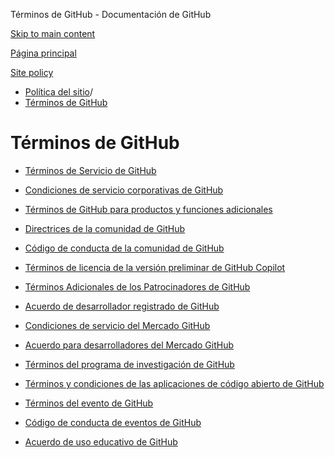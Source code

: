Términos de GitHub - Documentación de GitHub

[Skip to main content](#main-content)

[Página principal](/es)

[Site policy](/es/site-policy)

* [Política del sitio](/es/site-policy)/
* [Términos de GitHub](/es/site-policy/github-terms)

Términos de GitHub
==========

* [Términos de Servicio de GitHub](/es/site-policy/github-terms/github-terms-of-service)

* [Condiciones de servicio corporativas de GitHub](/es/site-policy/github-terms/github-corporate-terms-of-service)

* [Términos de GitHub para productos y funciones adicionales](/es/site-policy/github-terms/github-terms-for-additional-products-and-features)

* [Directrices de la comunidad de GitHub](/es/site-policy/github-terms/github-community-guidelines)

* [Código de conducta de la comunidad de GitHub](/es/site-policy/github-terms/github-community-code-of-conduct)

* [Términos de licencia de la versión preliminar de GitHub Copilot](/es/site-policy/github-terms/github-copilot-pre-release-license-terms)

* [Términos Adicionales de los Patrocinadores de GitHub](/es/site-policy/github-terms/github-sponsors-additional-terms)

* [Acuerdo de desarrollador registrado de GitHub](/es/site-policy/github-terms/github-registered-developer-agreement)

* [Condiciones de servicio del Mercado GitHub](/es/site-policy/github-terms/github-marketplace-terms-of-service)

* [Acuerdo para desarrolladores del Mercado GitHub](/es/site-policy/github-terms/github-marketplace-developer-agreement)

* [Términos del programa de investigación de GitHub](/es/site-policy/github-terms/github-research-program-terms)

* [Términos y condiciones de las aplicaciones de código abierto de GitHub](/es/site-policy/github-terms/github-open-source-applications-terms-and-conditions)

* [Términos del evento de GitHub](/es/site-policy/github-terms/github-event-terms)

* [Código de conducta de eventos de GitHub](/es/site-policy/github-terms/github-event-code-of-conduct)

* [Acuerdo de uso educativo de GitHub](/es/site-policy/github-terms/github-educational-use-agreement)
